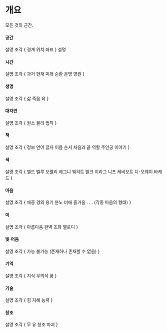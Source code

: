 # 개요
  모든 것의 근간.
#### 공간
설명
    조각 {
        경계
        위치
        좌표
    }
설명
#### 시간
설명
    조각 {
        과거
        현재
        미래
        순환
        운명
        영원
    }
#### 생명
설명
    조각 {
        삶
        죽음
        육
    } 
#### 대자연
설명
    조각 {
        원소
        물리
        법칙
    }
​
#### 책
설명
    조각 {
        정보
        언어
        글자
        이름
        순서
        처음과 끝
        역할
        주인공
        이야기
    }
#### 색
설명
    조각 {
        엘드
        벨루
        오웰리
        레그니
        웨히트
        발크
        이라그
        니프
        레비오트
        디-오웨이
        바케드
    }
#### 마음
설명
    조각 {
        애증
        경외
        용기
        분노
        비애
        즐거움
        . . . (각종 마음의 형태)
    }
#### 미
설명
    조각 {
        아름다움
        완벽
        조화
        멜로디
    }
​
#### 빛·어둠
설명
    조각 {
        가능
        불가능
        (존재하나 존재할 수 없음)
    }
#### 기억
설명
    조각 {
        지식
        무의식
        꿈
    }
#### 기술
설명
    조각 {
        힘
        지혜
        능력
    }
#### 창조
설명
    조각 {
        무
        유
        창조
        파괴
    }